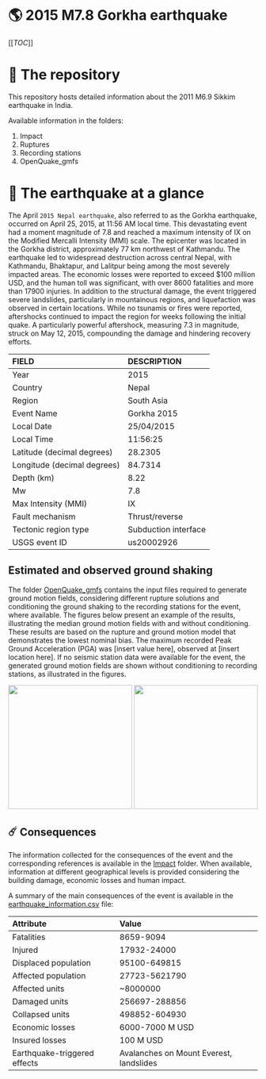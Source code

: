 # 🌎 2015 M7.8 Gorkha earthquake
[[_TOC_]]

# 📂 The repository

This repository hosts detailed information about the 2011 M6.9 Sikkim earthquake in India.

Available information in the folders:

1. Impact
2. Ruptures
3. Recording stations
4. OpenQuake_gmfs


# 🚀 The earthquake at a glance 

The April `2015 Nepal earthquake`, also referred to as the Gorkha earthquake, occurred on April 25, 2015, at 11:56 AM local time. This devastating event had a moment magnitude of 7.8 and reached a maximum intensity of IX on the Modified Mercalli Intensity (MMI) scale. The epicenter was located in the Gorkha district, approximately 77 km northwest of Kathmandu. The earthquake led to widespread destruction across central Nepal, with Kathmandu, Bhaktapur, and Lalitpur being among the most severely impacted areas. The economic losses were reported to exceed $100 million USD, and the human toll was significant, with over 8600 fatalities and more than 17900 injuries. In addition to the structural damage, the event triggered severe landslides, particularly in mountainous regions, and liquefaction was observed in certain locations. While no tsunamis or fires were reported, aftershocks continued to impact the region for weeks following the initial quake. A particularly powerful aftershock, measuring 7.3 in magnitude, struck on May 12, 2015, compounding the damage and hindering recovery efforts.

| FIELD | DESCRIPTION |
|:-------|:-------------|
| Year | 2015 |
| Country | Nepal |
| Region | South Asia |
| Event Name | Gorkha 2015 |
| Local Date | 25/04/2015 |
| Local Time | 11:56:25 |
| Latitude (decimal degrees) | 28.2305 |
| Longitude (decimal degrees) | 84.7314 |
| Depth (km) | 8.22 |
| Mw | 7.8 |
| Max Intensity (MMI) | IX |
| Fault mechanism | Thrust/reverse |
| Tectonic region type | Subduction interface |
| USGS event ID | us20002926 |

## Estimated and observed ground shaking

The folder [OpenQuake_gmfs](./OpenQuake_gmfs/) contains the input files required to generate ground motion fields, considering different rupture solutions and conditioning the ground shaking to the recording stations for the event, where available. The figures below present an example of the results, illustrating the median ground motion fields with and without conditioning. These results are based on the rupture and ground motion model that demonstrates the lowest nominal bias. The maximum recorded Peak Ground Acceleration (PGA) was [insert value here], observed at [insert location here]. If no seismic station data were available for the event, the generated ground motion fields are shown without conditioning to recording stations, as illustrated in the figures.

<img src="./4.OpenQuake_gmfs/median_gmf_stations_none.png" height="250">
<img src="./4.OpenQuake_gmfs/median_gmf_stations_seismic.png" height="250">

## ☄️ Consequences

The information collected for the consequences of the event and the corresponding references is available in the [Impact](./Impact) folder. When available, information at different geographical levels is provided considering the building damage, economic losses and human impact.

A summary of the main consequences of the event is available in the [earthquake_information.csv](./earthquake_information.csv) file:

| Attribute | Value |
|:-------|:-------------|
| Fatalities | 8659-9094 |
| Injured | 17932-24000 |
| Displaced population | 95100-649815 |
| Affected population | 27723-5621790 |
| Affected units | ~8000000 |
| Damaged units | 256697-288856 |
| Collapsed units | 498852-604930 |
| Economic losses | 6000-7000 M USD |
| Insured losses | 100 M USD |
| Earthquake-triggered effects | Avalanches on Mount Everest, landslides |